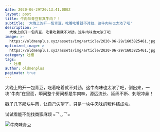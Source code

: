 ```yaml
---
date: 2020-06-29T20:13:41.000Z
layout: post
title: 牛肉味青豆有真牛肉？！
subtitle: '大晚上的开一包青豆，吃着吃着就不对劲，这牛肉味也太浓了吧'
description: >-
  大晚上的开一包青豆，吃着吃着就不对劲，这牛肉味也太浓了吧
image: >-
  https://oldmenplus.xyz/assets/img/article/2020-06-29/1603825461.jpg
optimized_image: >-
  https://oldmenplus.xyz/assets/img/article/2020-06-29/1603825461.jpg
category: 吐槽
tags:
  - 吐槽
author: oldmenplus
paginate: true
---
```

大晚上的开一包青豆，吃着吃着就不对劲，这牛肉味也太浓了吧，倒出来，一块“牛肉”在里面，瞬间整个房间都是牛肉味，源远流长、延绵不断、刺眼冲鼻！

戳了几下那块牛肉，让自己失望了，只是一块牛肉味的粉料结成块。

试试看能不能找商家麻烦 ๑乛◡乛๑

![牛肉味青豆](https://oldmenplus.xyz/assets/img/article/2020-06-29/1603825462.jpg)